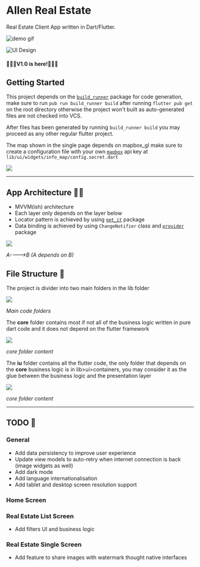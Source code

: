 # Allen Real Estate

Real Estate Client App written in Dart/Flutter.

![demo gif](https://github.com/willallendev/allen-estate/blob/develop/animation.gif)

![UI Design](https://i.imgur.com/SAYERIX.png)


#### 🎉🎉🎉V1.0 is here!🎉🎉🎉


## Getting Started

This project depends on the [`build_runner`](https://pub.dev/packages/build_runner) package for code generation, make sure to run `pub run build_runner build` after running `flutter pub get` on the root directory otherwise the project won't built as auto-generated files are not checked into VCS. 

After files has been generated by running `build_runner build` you may proceed as any other regular flutter project.

The map shown in the single page depends on mapbox_gl make sure to create a configuration file with your own [`mapbox`](https://www.mapbox.com/) api key at `lib/ui/widgets/info_map/config.secret.dart`

![](https://i.imgur.com/0kHbxHG.png)

***

## App Architecture 🏨📏
* MVVM(ish) architecture
* Each layer only depends on the layer below
* Locator pattern is achieved by using [`get_it`](https://pub.dev/packages/get_it) package
* Data binding is achieved by using `ChangeNotifier` class and [`provider`](https://pub.dev/packages/provider) package

![](https://i.imgur.com/2z2yrO9.png)

*A---->B (A depends on B)*

## File Structure 💾

The project is divider into two main folders in the lib folder

![](https://i.imgur.com/T1xF6ME.png)

*Main code folders*


The **core** folder contains most if not all of the business logic written in pure dart code and it does not depend on the flutter framework

![](https://i.imgur.com/IOlPzHu.png)

*core folder content*

The **iu** folder contains all the flutter code, the only folder that depends on the **core** business logic is in lib>ui>containers, you may consider it as the glue between the business logic and the presentation layer

![](https://i.imgur.com/M00nE8s.png)

*core folder content*

***

## TODO 🛒 

### General
* Add data persistency to improve user experience
* Update view models to auto-retry when internet connection is back (image widgets as well)
* Add dark mode
* Add language internationalisation 
* Add tablet and desktop screen resolution support

### Home Screen

### Real Estate List Screen
* Add filters UI and business logic

### Real Estate Single Screen
* Add feature to share images with watermark thought native interfaces
